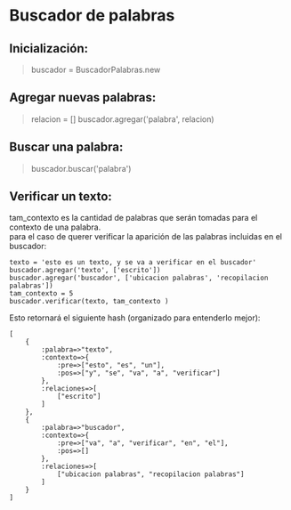 # Buscador de palabras

## Inicialización:  
> buscador = BuscadorPalabras.new

## Agregar nuevas palabras:  
> relacion = []
> buscador.agregar('palabra', relacion)

## Buscar una palabra:  
> buscador.buscar('palabra')

## Verificar un texto:  
tam_contexto es la cantidad de palabras que serán tomadas para el contexto de una palabra.  
para el caso de querer verificar la aparición de las palabras incluidas en el buscador:  
~~~
texto = 'esto es un texto, y se va a verificar en el buscador'
buscador.agregar('texto', ['escrito'])
buscador.agregar('buscador', ['ubicacion palabras', 'recopilacion palabras'])
tam_contexto = 5
buscador.verificar(texto, tam_contexto )
~~~

Esto retornará el siguiente hash (organizado para entenderlo mejor):  
~~~~
[
    {
        :palabra=>"texto", 
        :contexto=>{
            :pre=>["esto", "es", "un"], 
            :pos=>["y", "se", "va", "a", "verificar"]
        }, 
        :relaciones=>[
            ["escrito"]
        ]
    }, 
    {
        :palabra=>"buscador", 
        :contexto=>{
            :pre=>["va", "a", "verificar", "en", "el"], 
            :pos=>[]
        }, 
        :relaciones=>[
            ["ubicacion palabras", "recopilacion palabras"]
        ]
    }
]
~~~~
